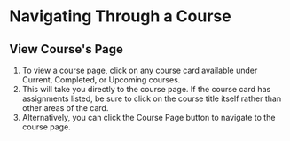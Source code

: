 # Navigating Through a Course


## View Course's Page
1. To view a course page, click on any course card available under Current, Completed, or Upcoming courses.
2. This will take you directly to the course page. If the course card has assignments listed, be sure to click on the course       title itself rather than other areas of the card.
3. Alternatively, you can click the Course Page button to navigate to the course page.
